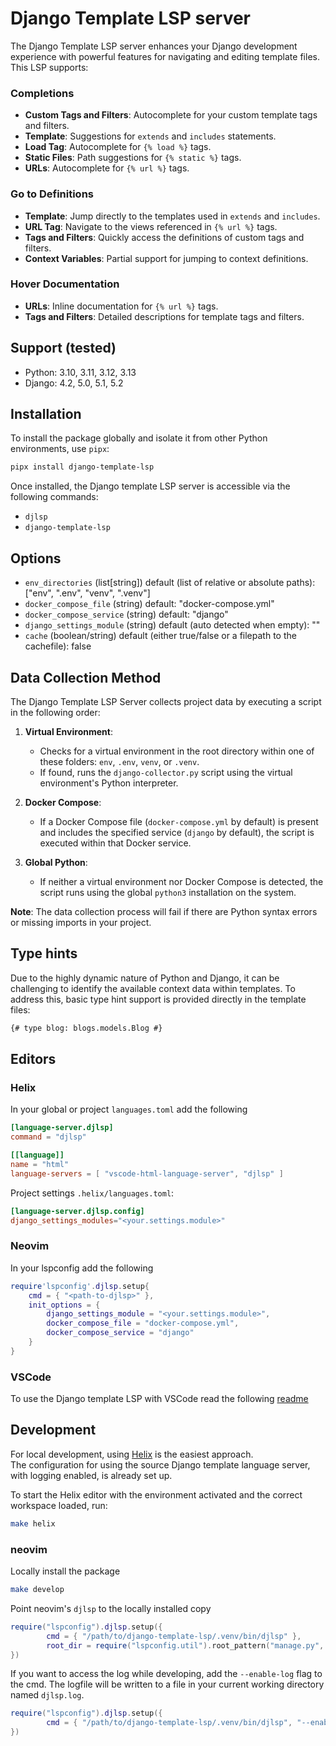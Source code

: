 # Django Template LSP server

The Django Template LSP server enhances your Django development
experience with powerful features for navigating and editing template files.
This LSP supports:

### Completions

- **Custom Tags and Filters**: Autocomplete for your custom template tags and filters.
- **Template**: Suggestions for `extends` and `includes` statements.
- **Load Tag**: Autocomplete for `{% load %}` tags.
- **Static Files**: Path suggestions for `{% static %}` tags.
- **URLs**: Autocomplete for `{% url %}` tags.

### Go to Definitions

- **Template**: Jump directly to the templates used in `extends` and `includes`.
- **URL Tag**: Navigate to the views referenced in `{% url %}` tags.
- **Tags and Filters**: Quickly access the definitions of custom tags and filters.
- **Context Variables**: Partial support for jumping to context definitions.

### Hover Documentation

- **URLs**: Inline documentation for `{% url %}` tags.
- **Tags and Filters**: Detailed descriptions for template tags and filters.


## Support (tested)

- Python: 3.10, 3.11, 3.12, 3.13
- Django: 4.2, 5.0, 5.1, 5.2


## Installation

To install the package globally and isolate it from other Python environments, use `pipx`:

```bash
pipx install django-template-lsp
```

Once installed, the Django template LSP server is accessible via the following commands:

- `djlsp`
- `django-template-lsp`

## Options

- `env_directories` (list[string]) default (list of relative or absolute paths): ["env", ".env", "venv", ".venv"]
- `docker_compose_file` (string) default: "docker-compose.yml"
- `docker_compose_service` (string) default: "django"
- `django_settings_module` (string) default (auto detected when empty): ""
- `cache` (boolean/string) default (either true/false or a filepath to the cachefile): false

## Data Collection Method

The Django Template LSP Server collects project data by executing a script in the following order:

1. **Virtual Environment**:
    - Checks for a virtual environment in the root directory within one of these folders: `env`, `.env`, `venv`, or `.venv`.
    - If found, runs the `django-collector.py` script using the virtual environment's Python interpreter.

2. **Docker Compose**:
    - If a Docker Compose file (`docker-compose.yml` by default) is present and includes the specified service (`django` by default), the script is executed within that Docker service.

3. **Global Python**:
    - If neither a virtual environment nor Docker Compose is detected, the script runs using the global `python3` installation on the system.

**Note**: The data collection process will fail if there are Python syntax errors or missing imports in your project.

## Type hints

Due to the highly dynamic nature of Python and Django, it can be challenging to
identify the available context data within templates.  To address this, basic
type hint support is provided directly in the template files:

```html
{# type blog: blogs.models.Blog #}
```

## Editors

### Helix

In your global or project `languages.toml` add the following

```toml
[language-server.djlsp]
command = "djlsp"

[[language]]
name = "html"
language-servers = [ "vscode-html-language-server", "djlsp" ]
```

Project settings `.helix/languages.toml`:

```toml
[language-server.djlsp.config]
django_settings_modules="<your.settings.module>"
```

### Neovim

In your lspconfig add the following

```lua
require'lspconfig'.djlsp.setup{
    cmd = { "<path-to-djlsp>" },
    init_options = {
        django_settings_module = "<your.settings.module>",
        docker_compose_file = "docker-compose.yml",
        docker_compose_service = "django"
    }
}
```

### VSCode

To use the Django template LSP with VSCode read the following [readme](vscode/README.md)

## Development

For local development, using [Helix](https://helix-editor.com) is the easiest approach.  
The configuration for using the source Django template language server, with logging enabled, is already set up.

To start the Helix editor with the environment activated and the correct workspace loaded, run:

```bash
make helix
```

### neovim

Locally install the package

``` sh
make develop
```

Point neovim's `djlsp` to the locally installed copy

``` lua
require("lspconfig").djlsp.setup({
        cmd = { "/path/to/django-template-lsp/.venv/bin/djlsp" },
        root_dir = require("lspconfig.util").root_pattern("manage.py", ".git"),
})
```

If you want to access the log while developing, add the `--enable-log` flag to the cmd.
The logfile will be written to a file in your current working directory named `djlsp.log`.

``` lua
require("lspconfig").djlsp.setup({
        cmd = { "/path/to/django-template-lsp/.venv/bin/djlsp", "--enable-log" },
})
```

